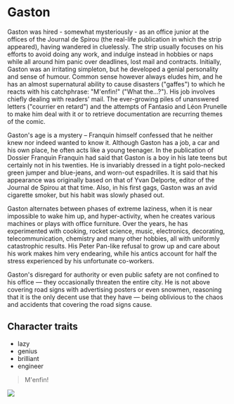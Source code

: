 # Gaston

Gaston was hired - somewhat mysteriously - as an office junior at the offices of the Journal de Spirou (the real-life publication in which the strip appeared), having wandered in cluelessly. The strip usually focuses on his efforts to avoid doing any work, and indulge instead in hobbies or naps while all around him panic over deadlines, lost mail and contracts. Initially, Gaston was an irritating simpleton, but he developed a genial personality and sense of humour. Common sense however always eludes him, and he has an almost supernatural ability to cause disasters ("gaffes") to which he reacts with his catchphrase: "M'enfin!" ("What the...?"). His job involves chiefly dealing with readers' mail. The ever-growing piles of unanswered letters ("courrier en retard") and the attempts of Fantasio and Léon Prunelle to make him deal with it or to retrieve documentation are recurring themes of the comic.

Gaston's age is a mystery – Franquin himself confessed that he neither knew nor indeed wanted to know it. Although Gaston has a job, a car and his own place, he often acts like a young teenager. In the publication of Dossier Franquin Franquin had said that Gaston is a boy in his late teens but certainly not in his twenties. He is invariably dressed in a tight polo-necked green jumper and blue-jeans, and worn-out espadrilles. It is said that his appearance was originally based on that of Yvan Delporte, editor of the Journal de Spirou at that time. Also, in his first gags, Gaston was an avid cigarette smoker, but his habit was slowly phased out.

Gaston alternates between phases of extreme laziness, when it is near impossible to wake him up, and hyper-activity, when he creates various machines or plays with office furniture. Over the years, he has experimented with cooking, rocket science, music, electronics, decorating, telecommunication, chemistry and many other hobbies, all with uniformly catastrophic results. His Peter Pan-like refusal to grow up and care about his work makes him very endearing, while his antics account for half the stress experienced by his unfortunate co-workers.

Gaston's disregard for authority or even public safety are not confined to his office — they occasionally threaten the entire city. He is not above covering road signs with advertising posters or even snowmen, reasoning that it is the only decent use that they have — being oblivious to the chaos and accidents that covering the road signs cause. 

## Character traits

* lazy
* genius
* brilliant
* engineer


> M'enfin!

<img src="https://upload.wikimedia.org/wikipedia/en/a/a6/Gastonpied.gif"/>
